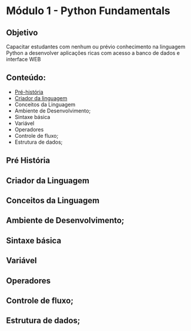 # Módulo 1  - Python Fundamentals

## Objetivo
Capacitar estudantes com nenhum ou prévio conhecimento na linguagem Python a desenvolver aplicações ricas com acesso a banco de dados e interface WEB

## Conteúdo:
   - [Pré-história](#prehistoria)
   - [Criador da linguagem](#criadodalinguagem)
   - Conceitos da Linguagem
   - Ambiente de Desenvolvimento;
   - Sintaxe básica
   - Variável
   - Operadores
   - Controle de fluxo;
   - Estrutura de dados;





## Pré História
## Criador da Linguagem
## Conceitos da Linguagem
## Ambiente de Desenvolvimento;
## Sintaxe básica
## Variável
## Operadores
## Controle de fluxo;
## Estrutura de dados;

